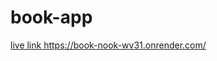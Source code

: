 # book-app

[live link ](https://book-nook-wv31.onrender.com/
)https://book-nook-wv31.onrender.com/
